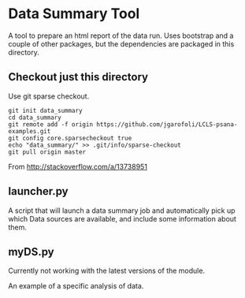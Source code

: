 # Data Summary Tool

A tool to prepare an html report of the data run.
Uses bootstrap and a couple of other packages, but the dependencies 
are packaged in this directory.

## Checkout just this directory

Use git sparse checkout.

```
git init data_summary
cd data_summary
git remote add -f origin https://github.com/jgarofoli/LCLS-psana-examples.git
git config core.sparsecheckout true
echo "data_summary/" >> .git/info/sparse-checkout
git pull origin master
```

From http://stackoverflow.com/a/13738951

## launcher.py

A script that will launch a data summary job and automatically pick up which Data
sources are available, and include some information about them.

## myDS.py

Currently not working with the latest versions of the module.

An example of a specific analysis of data.

